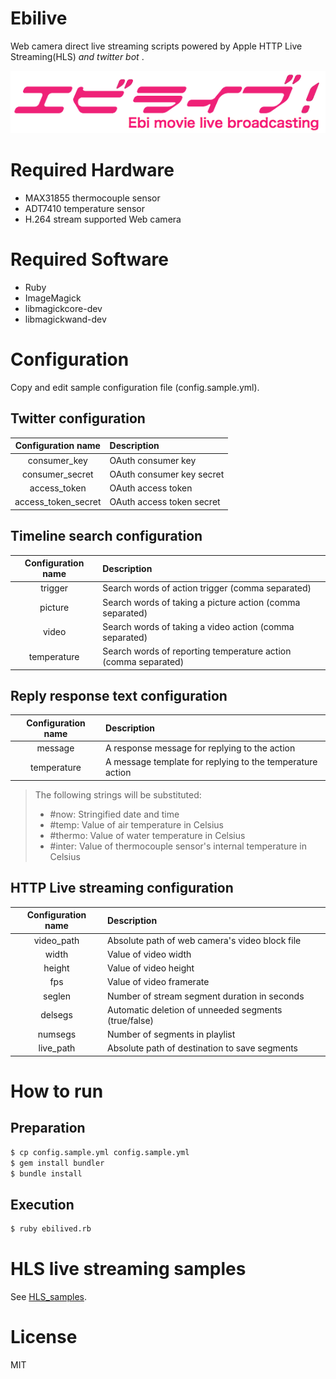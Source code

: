 # Ebilive

Web camera direct live streaming scripts powered by Apple HTTP Live Streaming(HLS) *and twitter bot* .

![Ebilive-logo](docs/logo.png)


# Required Hardware

- MAX31855 thermocouple sensor
- ADT7410 temperature sensor
- H.264 stream supported Web camera

# Required Software

- Ruby
- ImageMagick
- libmagickcore-dev
- libmagickwand-dev


# Configuration

Copy and edit sample configuration file (config.sample.yml).

## Twitter configuration

| Configuration name |       Description         |
|:------------------:|:--------------------------|
|    consumer_key    | OAuth consumer key        |
|   consumer_secret  | OAuth consumer key secret |
|     access_token   | OAuth access token        |
| access_token_secret| OAuth access token secret |

## Timeline search configuration

| Configuration name |       Description                                               |
|:------------------:|:----------------------------------------------------------------|
|        trigger     | Search words of action trigger (comma separated)                |
|        picture     | Search words of taking a picture action (comma separated)       |
|         video      | Search words of taking a video action (comma separated)         |
|      temperature   | Search words of reporting temperature action (comma separated)  |

## Reply response text configuration

| Configuration name |       Description                                         |
|:------------------:|:----------------------------------------------------------|
|        message     | A response message for replying to the action             |
|      temperature   | A message template for replying to the temperature action |

>    The following strings will be substituted:
>    - #now: Stringified date and time
>    - #temp: Value of air temperature in Celsius
>    - #thermo: Value of water temperature in Celsius
>    - #inter: Value of thermocouple sensor's internal temperature in Celsius


## HTTP Live streaming configuration

| Configuration name |       Description                                     |
|:------------------:|:------------------------------------------------------|
|      video_path    | Absolute path of web camera's video block file        |
|         width      | Value of video width                                  |
|        height      | Value of video height                                 |
|          fps       | Value of video framerate                              |
|        seglen      | Number of stream segment duration in seconds          |
|        delsegs     | Automatic deletion of unneeded segments (true/false)  |
|        numsegs     | Number of segments in playlist                        |
|        live_path   | Absolute path of destination to save segments         |


# How to run

## Preparation
```sh
$ cp config.sample.yml config.sample.yml
$ gem install bundler
$ bundle install
```

## Execution
```sh
$ ruby ebilived.rb
```


# HLS live streaming samples
See [HLS_samples](HLS_samples).

# License

MIT
